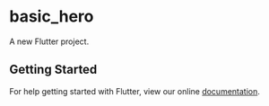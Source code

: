 # basic_hero

A new Flutter project.

## Getting Started

For help getting started with Flutter, view our online
[documentation](https://flutter.io/).
